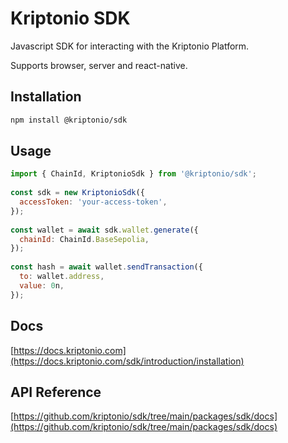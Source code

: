 # Kriptonio SDK

Javascript SDK for interacting with the Kriptonio Platform.

Supports browser, server and react-native.

## Installation

```bash
npm install @kriptonio/sdk
```

## Usage

```js
import { ChainId, KriptonioSdk } from '@kriptonio/sdk';
 
const sdk = new KriptonioSdk({
  accessToken: 'your-access-token',
});
 
const wallet = await sdk.wallet.generate({
  chainId: ChainId.BaseSepolia,
});
 
const hash = await wallet.sendTransaction({
  to: wallet.address,
  value: 0n,
});
```

## Docs

[https://docs.kriptonio.com](https://docs.kriptonio.com/sdk/introduction/installation)

## API Reference

[https://github.com/kriptonio/sdk/tree/main/packages/sdk/docs](https://github.com/kriptonio/sdk/tree/main/packages/sdk/docs)